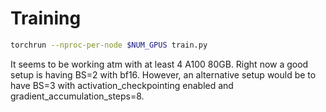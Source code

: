 # Training

```bash
torchrun --nproc-per-node $NUM_GPUS train.py
```

It seems to be working atm with at least 4 A100 80GB. Right now a good setup is having BS=2 with bf16. However, an alternative setup would be to have BS=3 with activation_checkpointing enabled and gradient_accumulation_steps=8.